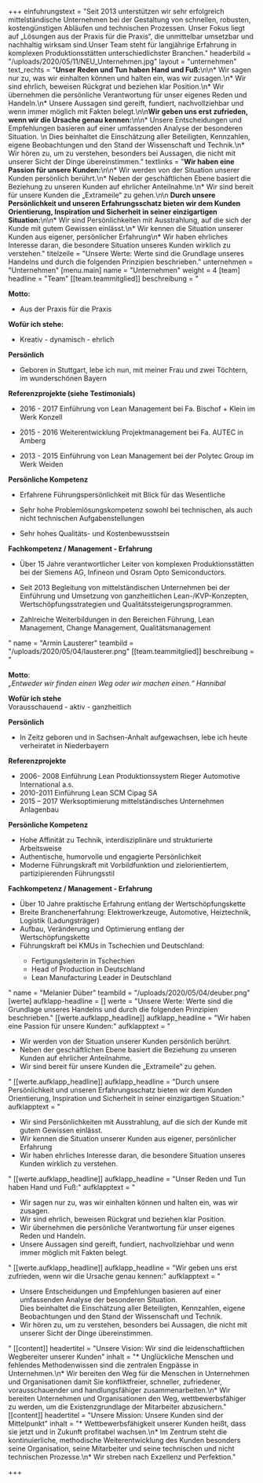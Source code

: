+++
einfuhrungstext = "Seit 2013 unterstützen wir sehr erfolgreich mittelständische Unternehmen bei der Gestaltung von schnellen, robusten, kostengünstigen Abläufen und technischen Prozessen. Unser Fokus liegt auf „Lösungen aus der Praxis für die Praxis“, die unmittelbar umsetzbar und nachhaltig wirksam sind.Unser Team steht für langjährige Erfahrung in komplexen Produktionsstätten unterschiedlichster Branchen."
headerbild = "/uploads/2020/05/11/NEU_Unternehmen.jpg"
layout = "unternehmen"
text_rechts = "**Unser Reden und Tun haben Hand und Fuß:**\n\n* Wir sagen nur zu, was wir einhalten können und halten ein, was wir zusagen.\n* Wir sind ehrlich, beweisen Rückgrat und beziehen klar Position.\n* Wir übernehmen die persönliche Verantwortung für unser eigenes Reden und Handeln.\n* Unsere Aussagen sind gereift, fundiert, nachvollziehbar und wenn immer möglich mit Fakten belegt.\n\n**Wir geben uns erst zufrieden, wenn wir die Ursache genau kennen:**\n\n* Unsere Entscheidungen und Empfehlungen basieren auf einer umfassenden Analyse der besonderen Situation.  \n    Dies beinhaltet die Einschätzung aller Beteiligten, Kennzahlen, eigene Beobachtungen und den Stand der Wissenschaft und Technik.\n* Wir hören zu, um zu verstehen, besonders bei Aussagen, die nicht mit unserer Sicht der Dinge übereinstimmen."
textlinks = "**Wir haben eine Passion für unsere Kunden:**\n\n* Wir werden von der Situation unserer Kunden persönlich berührt.\n* Neben der geschäftlichen Ebene basiert die Beziehung zu unseren Kunden auf ehrlicher Anteilnahme.\n* Wir sind bereit für unsere Kunden die „Extrameile“ zu gehen.\n\n **Durch unsere Persönlichkeit und unseren Erfahrungsschatz bieten wir dem Kunden Orientierung, Inspiration und Sicherheit in seiner einzigartigen Situation:**\n\n* Wir sind Persönlichkeiten mit Ausstrahlung, auf die sich der Kunde mit gutem Gewissen einlässt.\n* Wir kennen die Situation unserer Kunden aus eigener, persönlicher Erfahrung\n* Wir haben ehrliches Interesse daran, die besondere Situation unseres Kunden wirklich zu verstehen."
titelzeile = "Unsere Werte: Werte sind die Grundlage unseres Handelns und durch die folgenden Prinzipien beschrieben."
unternehmen = "Unternehmen"
[menu.main]
name = "Unternehmen"
weight = 4
[team]
headline = "Team"
[[team.teammitglied]]
beschreibung = "<p><strong>Motto:</strong></p><ul><li><p>Aus der Praxis für die Praxis</p></li></ul><p><strong>Wofür ich stehe:</strong></p><ul><li><p>Kreativ - dynamisch - ehrlich</p></li></ul><p><strong>Persönlich</strong></p><ul><li><p>Geboren in Stuttgart, lebe ich nun, mit meiner Frau und zwei Töchtern, im wunderschönen Bayern</p></li></ul><p><strong>Referenzprojekte (siehe Testimonials)</strong></p><ul><li><p>2016 - 2017 Einführung von Lean Management bei Fa. Bischof + Klein im Werk Konzell</p></li><li><p>2015 - 2016 Weiterentwicklung Projektmanagement bei Fa. AUTEC in Amberg</p></li><li><p>2013 - 2015 Einführung von Lean Management bei der Polytec Group im Werk Weiden</p></li></ul><p></p><p><strong>Persönliche Kompetenz</strong></p><ul><li><p>Erfahrene Führungspersönlichkeit mit Blick für das Wesentliche</p></li><li><p>Sehr hohe Problemlösungskompetenz sowohl bei technischen, als auch nicht technischen Aufgabenstellungen</p></li><li><p>Sehr hohes Qualitäts- und Kostenbewusstsein</p></li></ul><p><strong>Fachkompetenz / Management - Erfahrung</strong></p><ul><li><p>Über 15 Jahre verantwortlicher Leiter von komplexen Produktionsstätten bei der Siemens AG, Infineon und Osram Opto Semiconductors.</p></li><li><p>Seit 2013 Begleitung von mittelständischen Unternehmen bei der Einführung und Umsetzung von ganzheitlichen Lean-/KVP-Konzepten, Wertschöpfungsstrategien und Qualitätssteigerungsprogrammen.</p></li><li><p>Zahlreiche Weiterbildungen in den Bereichen Führung, Lean Management, Change Management, Qualitätsmanagement</p></li></ul>"
name = "Armin Lausterer"
teambild = "/uploads/2020/05/04/lausterer.png"
[[team.teammitglied]]
beschreibung = "<p><strong>Motto</strong>:<br><em>„Entweder wir finden einen Weg oder wir machen einen.“ Hannibal</em></p><p><strong>Wofür ich stehe<br></strong>Vorausschauend - aktiv - ganzheitlich</p><p><strong>Persönlich</strong></p><ul><li>In Zeitz geboren und in Sachsen-Anhalt aufgewachsen, lebe ich heute verheiratet in Niederbayern</li></ul><p><strong>Referenzprojekte</strong></p><ul><li>2006- 2008 Einführung Lean Produktionssystem Rieger Automotive International a.s.</li><li>2010-2011 Einführung Lean SCM Cipag SA</li><li>2015 – 2017 Werksoptimierung mittelständisches Unternehmen Anlagenbau</li></ul><p><strong>Persönliche Kompetenz</strong></p><ul><li>Hohe Affinität zu Technik, interdisziplinäre und strukturierte Arbeitsweise</li><li>Authentische, humorvolle und engagierte Persönlichkeit</li><li>Moderne Führungskraft mit Vorbildfunktion und zielorientiertem, partizipierenden Führungsstil</li></ul><p><strong>Fachkompetenz / Management - Erfahrung</strong></p><ul><li>Über 10 Jahre praktische Erfahrung entlang der Wertschöpfungskette</li><li>Breite Branchenerfahrung: Elektrowerkzeuge, Automotive, Heiztechnik, Logistik (Ladungsträger)</li><li>Aufbau, Veränderung und Optimierung entlang der Wertschöpfungskette</li><li>Führungskraft bei KMUs in Tschechien und Deutschland:</p><ul><li>Fertigungsleiterin in Tschechien</li><li>Head of Production in Deutschland</li><li>Lean Manufacturing Leader in Deutschland</li></ul></li></ul>"
name = "Melanier Düber"
teambild = "/uploads/2020/05/04/deuber.png"
[werte]
aufklapp-headline = []
werte = "Unsere Werte: Werte sind die Grundlage unseres Handelns und durch die folgenden Prinzipien beschrieben."
[[werte.aufklapp_headline]]
aufklapp_headline = "Wir haben eine Passion für unsere Kunden:"
aufklapptext = "<ul><li>Wir werden von der Situation unserer Kunden persönlich berührt.</li><li>Neben der geschäftlichen Ebene basiert die Beziehung zu unseren Kunden auf ehrlicher Anteilnahme.</li><li>Wir sind bereit für unsere Kunden die „Extrameile“ zu gehen.</li></ul>"
[[werte.aufklapp_headline]]
aufklapp_headline = "Durch unsere Persönlichkeit und unseren Erfahrungsschatz bieten wir dem Kunden Orientierung, Inspiration und Sicherheit in seiner einzigartigen Situation:"
aufklapptext = "<ul><li>Wir sind Persönlichkeiten mit Ausstrahlung, auf die sich der Kunde mit gutem Gewissen einlässt.</li><li>Wir kennen die Situation unserer Kunden aus eigener, persönlicher Erfahrung</li><li>Wir haben ehrliches Interesse daran, die besondere Situation unseres Kunden wirklich zu verstehen.</li></ul>"
[[werte.aufklapp_headline]]
aufklapp_headline = "Unser Reden und Tun haben Hand und Fuß:"
aufklapptext = "<ul><li>Wir sagen nur zu, was wir einhalten können und halten ein, was wir zusagen.</li><li>Wir sind ehrlich, beweisen Rückgrat und beziehen klar Position.</li><li>Wir übernehmen die persönliche Verantwortung für unser eigenes Reden und Handeln.</li><li>Unsere Aussagen sind gereift, fundiert, nachvollziehbar und wenn immer möglich mit Fakten belegt.</li></ul>"
[[werte.aufklapp_headline]]
aufklapp_headline = "Wir geben uns erst zufrieden, wenn wir die Ursache genau kennen:"
aufklapptext = "<ul><li>Unsere Entscheidungen und Empfehlungen basieren auf einer umfassenden Analyse der besonderen Situation.<br>Dies beinhaltet die Einschätzung aller Beteiligten, Kennzahlen, eigene Beobachtungen und den Stand der Wissenschaft und Technik.</li><li>Wir hören zu, um zu verstehen, besonders bei Aussagen, die nicht mit unserer Sicht der Dinge übereinstimmen.</li></ul>"
[[content]]
headertitel = "Unsere Vision: Wir sind die leidenschaftlichen Wegbereiter unserer Kunden"
inhalt = "* Unglückliche Menschen und fehlendes Methodenwissen sind die zentralen Engpässe in Unternehmen.\n* Wir bereiten den Weg für die Menschen in Unternehmen und Organisationen damit Sie konfliktfreier, schneller, zufriedener, vorausschauender und handlungsfähiger zusammenarbeiten.\n* Wir bereiten Unternehmen und Organisationen den Weg, wettbewerbsfähiger zu werden, um die Existenzgrundlage der Mitarbeiter abzusichern."
[[content]]
headertitel = "Unsere Mission: Unsere Kunden sind der Mittelpunkt"
inhalt = "* Wettbewerbsfähigkeit unserer Kunden heißt, dass sie jetzt und in Zukunft profitabel wachsen.\n* Im Zentrum steht die kontinuierliche, methodische Weiterentwicklung des Kunden besonders seine Organisation, seine Mitarbeiter und seine technischen und nicht technischen Prozesse.\n* Wir streben nach Exzellenz und Perfektion."

+++
